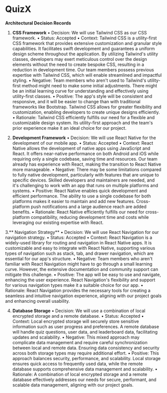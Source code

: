 # QuizX

**Architectural Decision Records**
1. **CSS Framework**
•	Decision: We will use Tailwind CSS as our CSS framework.
•	Status: Accepted
•	Context: Tailwind CSS is a utility-first CSS framework that provides extensive customization and granular style capabilities. It facilitates swift development and guarantees a uniform design scheme throughout the application. By utilizing Tailwind's utility classes, developers may exert meticulous control over the design elements without the need to create bespoke CSS, resulting in a reduction in development time. Our team members possess previous expertise with Tailwind CSS, which will enable streamlined and impactful styling.
•	Negative: Team members who aren't used to Tailwind's utility-first method might need to make some initial adjustments. There might be an initial learning curve for understanding and effectively using utility-first classes.
•	Positive: The app's style will be consistent and responsive, and it will be easier to change than with traditional frameworks like Bootstrap. Tailwind CSS allows for greater flexibility and customization, enabling developers to create unique designs efficiently.
•	Rationale: Tailwind CSS efficiently fulfills our need for a flexible and customizable design system. Its utility-first approach and the team's prior experience make it an ideal choice for our project.


2. **Development Framework**
•	Decision: We will use React Native for the development of our mobile app.
•	Status: Accepted
•	Context: React Native allows the development of native apps using JavaScript and React. It offers near-native performance on both Android and iOS while requiring only a single codebase, saving time and resources. Our team already has experience with React, making the transition to React Native more manageable.
•	Negative: There may be some limitations compared to fully native development, particularly with features that are unique to specific devices. Skilled developers and maintainers are needed, and it's challenging to work with an app that runs on multiple platforms and systems.
•	Positive: React Native enables quick development and efficient performance. The ability to use a single codebase for both platforms makes it easier to maintain and add new features. Cross-platform push notifications and a large audience reach are added benefits.
•	Rationale: React Native efficiently fulfills our need for cross-platform compatibility, reducing development time and costs while leveraging our existing expertise with React.


3.** Navigation Strategy**
•	Decision: We will use React Navigation for our navigation strategy.
•	Status: Accepted
•	Context: React Navigation is a widely-used library for routing and navigation in React Native apps. It is customizable and easy to integrate with React Native, supporting various types of navigation such as stack, tab, and drawer navigation, which are essential for our app's structure.
•	Negative: Team members who aren't familiar with React Navigation might have to go through a small learning curve. However, the extensive documentation and community support can mitigate this challenge.
•	Positive: The app will be easy to use and navigate, enhancing the user experience. React Navigation's flexibility and support for various navigation types make it a suitable choice for our app.
•	Rationale: React Navigation provides the necessary tools for creating a seamless and intuitive navigation experience, aligning with our project goals and enhancing overall usability.


4. **Database Storage**
•	Decision: We will use a combination of local encrypted storage and a remote database.
•	Status: Accepted
•	Context: Local encrypted storage will securely store sensitive information such as user progress and preferences. A remote database will handle quiz questions, user data, and leaderboard data, facilitating updates and scalability.
•	Negative: This mixed approach may complicate data management and require careful synchronization between local and remote data. Ensuring data consistency and security across both storage types may require additional effort.
•	Positive: This approach balances security, performance, and scalability. Local storage ensures quick access to frequently used data, while the remote database supports comprehensive data management and scalability.
•	Rationale: A combination of local encrypted storage and a remote database effectively addresses our needs for secure, performant, and scalable data management, aligning with our project goals.
